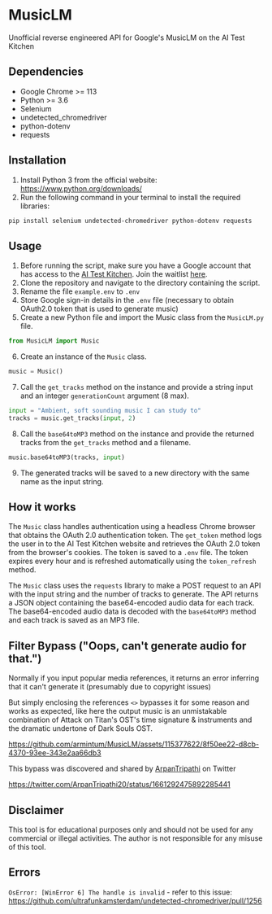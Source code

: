 # MusicLM

Unofficial reverse engineered API for Google's MusicLM on the AI Test Kitchen

## Dependencies

- Google Chrome >= 113
- Python >= 3.6
- Selenium
- undetected_chromedriver
- python-dotenv
- requests

## Installation

1. Install Python 3 from the official website: https://www.python.org/downloads/
2. Run the following command in your terminal to install the required libraries: 
```sh
pip install selenium undetected-chromedriver python-dotenv requests
```

## Usage

1. Before running the script, make sure you have a Google account that has access to the [AI Test Kitchen](https://aitestkitchen.withgoogle.com/). Join the waitlist [here](https://aitestkitchen.withgoogle.com/signup).
2. Clone the repository and navigate to the directory containing the script.
3. Rename the file `example.env` to `.env` 
4. Store Google sign-in details in the `.env` file (necessary to obtain OAuth2.0 token that is used to generate music)
5. Create a new Python file and import the Music class from the `MusicLM.py` file.
```python
from MusicLM import Music
```
6. Create an instance of the `Music` class.
```python
music = Music()
```
7. Call the `get_tracks` method on the instance and provide a string input and an integer `generationCount` argument (8 max).
```python
input = "Ambient, soft sounding music I can study to"
tracks = music.get_tracks(input, 2)
```
8. Call the `base64toMP3` method on the instance and provide the returned tracks from the `get_tracks` method and a filename.
```python
music.base64toMP3(tracks, input)
```
9. The generated tracks will be saved to a new directory with the same name as the input string.

## How it works

The `Music` class handles authentication using a headless Chrome browser that obtains the OAuth 2.0 authentication token. The `get_token` method logs the user in to the AI Test Kitchen website and retrieves the OAuth 2.0 token from the browser's cookies. The token is saved to a `.env` file. The token expires every hour and is refreshed automatically using the `token_refresh` method.

The `Music` class uses the `requests` library to make a POST request to an API with the input string and the number of tracks to generate. The API returns a JSON object containing the base64-encoded audio data for each track. The base64-encoded audio data is decoded with the `base64toMP3` method and each track is saved as an MP3 file. 

## Filter Bypass ("Oops, can't generate audio for that.")

Normally if you input popular media references, it returns an error inferring that it can't generate it (presumably due to copyright issues)

But simply enclosing the references `<>` bypasses it for some reason and works as expected, like here the output music is an unmistakable combination of Attack on Titan's OST's time signature & instruments and the dramatic undertone of Dark Souls OST.

https://github.com/armintum/MusicLM/assets/115377622/8f50ee22-d8cb-4370-93ee-343e2aa66db3


This bypass was discovered and shared by [ArpanTripathi](https://twitter.com/ArpanTripathi20) on Twitter

 https://twitter.com/ArpanTripathi20/status/1661292475892285441

## Disclaimer

This tool is for educational purposes only and should not be used for any commercial or illegal activities. The author is not responsible for any misuse of this tool.

## Errors


 ```OsError: [WinError 6] The handle is invalid```  - refer to this issue: https://github.com/ultrafunkamsterdam/undetected-chromedriver/pull/1256

